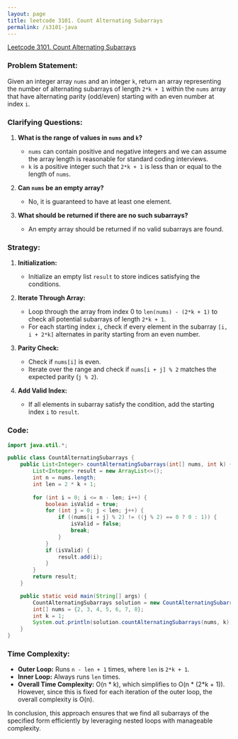 ```yaml
---
layout: page
title: leetcode 3101. Count Alternating Subarrays
permalink: /s3101-java
---
```

[Leetcode 3101. Count Alternating Subarrays](https://algoadvance.github.io/algoadvance/l3101)
### Problem Statement:
Given an integer array `nums` and an integer `k`, return an array representing the number of alternating subarrays of length `2*k + 1` within the `nums` array that have alternating parity (odd/even) starting with an even number at index `i`.

### Clarifying Questions:
1. **What is the range of values in `nums` and `k`?**
   - `nums` can contain positive and negative integers and we can assume the array length is reasonable for standard coding interviews.
   - `k` is a positive integer such that `2*k + 1` is less than or equal to the length of `nums`.

2. **Can `nums` be an empty array?**
   - No, it is guaranteed to have at least one element.

3. **What should be returned if there are no such subarrays?**
   - An empty array should be returned if no valid subarrays are found.

### Strategy:
1. **Initialization:**
   - Initialize an empty list `result` to store indices satisfying the conditions.

2. **Iterate Through Array:**
   - Loop through the array from index 0 to `len(nums) - (2*k + 1)` to check all potential subarrays of length `2*k + 1`.
   - For each starting index `i`, check if every element in the subarray `[i, i + 2*k]` alternates in parity starting from an even number.

3. **Parity Check:**
   - Check if `nums[i]` is even.
   - Iterate over the range and check if `nums[i + j] % 2` matches the expected parity (`j % 2`).

4. **Add Valid Index:**
   - If all elements in subarray satisfy the condition, add the starting index `i` to `result`.

### Code:
```java
import java.util.*;

public class CountAlternatingSubarrays {
    public List<Integer> countAlternatingSubarrays(int[] nums, int k) {
        List<Integer> result = new ArrayList<>();
        int n = nums.length;
        int len = 2 * k + 1;
        
        for (int i = 0; i <= n - len; i++) {
            boolean isValid = true;
            for (int j = 0; j < len; j++) {
                if ((nums[i + j] % 2) != ((j % 2) == 0 ? 0 : 1)) {
                    isValid = false;
                    break;
                }
            }
            if (isValid) {
                result.add(i);
            }
        }
        return result;
    }

    public static void main(String[] args) {
        CountAlternatingSubarrays solution = new CountAlternatingSubarrays();
        int[] nums = {2, 3, 4, 5, 6, 7, 8};
        int k = 1;
        System.out.println(solution.countAlternatingSubarrays(nums, k));  // Output should be [0, 2, 4]
    }
}
```

### Time Complexity:
- **Outer Loop:** Runs `n - len + 1` times, where `len` is `2*k + 1`.
- **Inner Loop:** Always runs `len` times.
- **Overall Time Complexity:** O(n * k), which simplifies to O(n * (2*k + 1)). However, since this is fixed for each iteration of the outer loop, the overall complexity is O(n).

In conclusion, this approach ensures that we find all subarrays of the specified form efficiently by leveraging nested loops with manageable complexity.